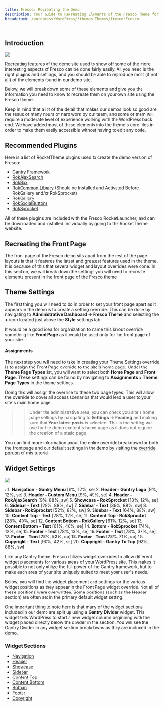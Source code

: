 ```yaml
---
title: Fresco: Recreating the Demo
description: Your Guide to Recreating Elements of the Fresco Theme for WordPress
breadcrumb: /wordpress:WordPress/!themes:Themes/fresco:Fresco

---
```


Introduction
-----

![][fresco2]

Recreating features of the demo site used to show off some of the more interesting aspects of Fresco can be done fairly easily. All you need is the right plugins and settings, and you should be able to reproduce most (if not all) of the elements found in our demo site. 

Below, we will break down some of these elements and give you the information you need to know to recreate them on your own site using the Fresco theme.

Keep in mind that a lot of the detail that makes our demos look so good are the result of many hours of hard work by our team, and some of them will require a moderate level of experience working with the WordPress back end. We have added most of these elements into the theme's core files in order to make them easily accessible without having to edit any code.

Recommended Plugins
-----

Here is a list of RocketTheme plugins used to create the demo version of Fresco:

* [Gantry Framework][gantry]
* [RokAjaxSearch][rokajaxsearch]
* [RokBox][rokbox]
* [RokCommon Library](http://www.rockettheme.com/wordpress/plugins/rokutilities) (Should be Installed and Activated Before RokGallery and/or RokSprocket)
* [RokGallery][rokgallery]
* [RokSocialButtons][social]
* [RokSprocket][roksprocket]

All of these plugins are included with the Fresco RocketLauncher, and can be downloaded and installed individually by going to the RocketTheme website.

Recreating the Front Page
-----

The front page of the Fresco demo sits apart from the rest of the page layouts in that it features the latest and greatest features used in the theme. It is because of this that several widget and layout overrides were done. In this section, we will break down the settings you will need to recreate elements present in the front page of the Fresco theme.

Theme Settings
-----

The first thing you will need to do in order to set your front page apart as it appears in the demo is to create a setting override. This can be done by navigating to **Administrative Dashboard -> Fresco Theme** and selecting the **+** icon located just above the **Style** settings tab. 

It would be a good idea for organization to name this layout override something like **Front Page** as it would be used only for the front page of your site.

#### Assignments
The next step you will need to take in creating your Theme Settings override is to assign the Front Page override to the site's home page. Under the **Theme Page Types** list, you will want to select both **Home Page** and **Front Page**. These settings can be found by navigating to **Assignments > Theme Page Types** in the theme settings.

Doing this will assign the override to these two page types. This will allow the override to cover all access scenarios that would lead a user to your site's main home page.

>> Under the administrative area, you can check you site's home page settings by navigating to **Settings -> Reading** and making sure that **Your latest posts** is selected. This is the setting we use for the demo content's home page as it does not require the creation of a static page.

You can find more information about the entire override breakdown for both the front page and our default settings in the demo by visiting the [override portion][demooverride] of this tutorial.

Widget Settings
-----

![][fresco]

:   1. **Navigation - Gantry Menu** [6%, 12%, se]
    2. **Header - Gantry Logo** [9%, 12%, se]
    3. **Header - Custom Menu** [9%, 49%, se]
    4. **Header - RokAjaxSearch** [9%, 88%, sw]
    5. **Showcase - RokSprocket** [13%, 12%, se]
    6. **Sidebar - Text** [28%, 88%, sw]
    7. **Sidebar - Text** [39%, 88%, sw]
    8. **Sidebar - RokSprocket** [52%, 88%, sw]
    9. **Sidebar - Text** [64%, 88%, sw]
    10. **Content Top - Text** [28%, 12%, se]
    11. **Content Top - RokSprocket** [28%, 40%, se]
    12. **Content Bottom - RokGallery** [61%, 12%, se]
    13. **Content Bottom - Text** [61%, 40%, se]
    14. **Bottom - RokSprocket** [74%, 12%, se]
    15. **Footer - Text** [78%, 13%, se]
    16. **Footer - Text** [78%, 32%, se]
    17. **Footer - Text** [78%, 52%, se]
    18. **Footer - Text** [78%, 71%, se]
    19. **Copyright - Text** [90%, 42%, se]
    20. **Copyright - Gantry To Top** [92%, 88%, sw]

Like any Gantry theme, Fresco utilizes widget overrides to allow different widget placements for various areas of your WordPress site. This makes it possible to not only utilize the full power of the Gantry framework, but to make each area of your site uniquely suited to meet your user's needs.

Below, you will find the widget placement and settings for the various widget positions as they appear in the Front Page widget override. Not all of these positions were overwritten. Some positions (such as the Header section) are often set in the primary default widget setting.

One important thing to note here is that many of the widget sections included in our demo are split up using a **Gantry Divider** widget. This widget tells WordPress to start a new widget column beginning with the widget placed directly below the divider in the section. You will see the Gantry Divider in any widget section breakdowns as they are included in the demo.

### Widget Sections

* [Navigation][navigation]
* [Header][header]
* [Showcase][showcase]
* [Sidebar][sidebar]
* [Content Top][contenttop]
* [Content Bottom][contentbottom]
* [Bottom][bottom]
* [Footer][footer]
* [Copyright][copyright]

[gantry]: http://gantry.org/downloads
[rokajaxsearch]: http://www.rockettheme.com/wordpress/plugins/rokajaxsearch
[rokbox]: http://www.rockettheme.com/wordpress/plugins/rokbox
[roksprocket]: http://www.rockettheme.com/wordpress/plugins/roksprocket
[fresco]: assets/fresco.jpeg
[fresco2]: assets/fresco2.jpeg
[roksprocket]: http://www.rockettheme.com/wordpress/plugins/roksprocket
[rokgallery]: http://www.rockettheme.com/wordpress/plugins/rokgallery
[faq]: faq.md
[menu]: ../../start/menu.md
[override]: http://docs.gantry.org/gantry4/configure
[demooverride]: demo_override.md
[social]: http://www.rockettheme.com/wordpress/plugins/rokutilities
[navigation]: demo_navigation.md
[contenttop]: demo_contenttop.md
[showcase]: demo_showcase.md
[maintop]: demo_maintop.md
[sidebar]: demo_sidebar.md
[header]: demo_header.md
[contenttop]: demo_contenttop.md
[contentbottom]: demo_contentbottom.md
[bottom]: demo_bottom.md
[footer]: demo_footer.md
[copyright]: demo_copyright.md
